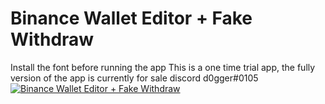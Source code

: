 # Binance Wallet Editor + Fake Withdraw
Install the font before running the app
This is a one time trial app, the fully version of the app is currently for sale
discord d0gger#0105
[![Binance Wallet Editor + Fake Withdraw](https://yt-embed.herokuapp.com/embed?v=RllGuc_1F4A)](https://www.youtube.com/watch?v=RllGuc_1F4A "Binance Wallet Editor + Fake Withdraw")

